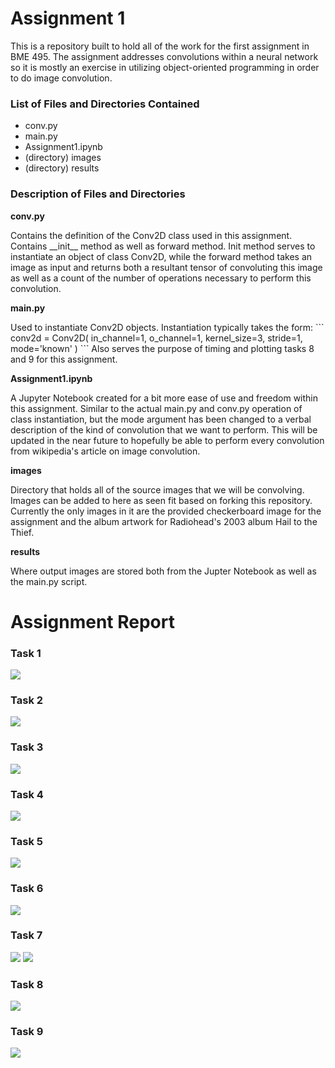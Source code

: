 <h1>Assignment 1</h1>

<p>This is a repository built to hold all of the work for the first assignment in BME 495. The
assignment addresses convolutions within a neural network so it is mostly an exercise in utilizing
object-oriented programming in order to do image convolution.</p>

<h3>List of Files and Directories Contained</h3>
<ul>
    <li>conv.py</li>
    <li>main.py</li>
    <li>Assignment1.ipynb</li>
    <li>(directory) images</li>
    <li>(directory) results</li>
</ul>

<h3>Description of Files and Directories</h3>
<strong>conv.py</strong>
<p>Contains the definition of the Conv2D class used in this assignment. Contains __init__ method as
well as forward method. Init method serves to instantiate an object of class Conv2D, while the
forward method takes an image as input and returns both a resultant tensor of convoluting this
image as well as a count of the number of operations necessary to perform this convolution.</p>

<strong>main.py</strong>
<p>
Used to instantiate Conv2D objects. Instantiation typically takes the form: 
    ```
	conv2d = Conv2D(
    	in_channel=1,
    	o_channel=1,
		kernel_size=3,
    	stride=1,
    	mode='known'
	)
    ```
Also serves the purpose of timing and plotting tasks 8 and 9 for this assignment. 
</p>

<strong>Assignment1.ipynb</strong>
<p>
A Jupyter Notebook created for a bit more ease of use and freedom within this assignment. 
Similar to the actual main.py and conv.py operation of class instantiation, but the mode argument has been changed
to a verbal description of the kind of convolution that we want to perform. This will be updated in 
the near future to hopefully be able to perform every convolution from wikipedia's 
article on <a src="https://en.wikipedia.org/wiki/Kernel_(image_processing)">image convolution.</a>
</p>

<strong>images</strong>
<p>Directory that holds all of the source images that we will be convolving. Images can be added to here as seen 
fit based on forking this repository. Currently the only images in it are the provided checkerboard image for
the assignment and the album artwork for Radiohead's 2003 album Hail to the Thief.</p>

<strong>results</strong>
<p>Where output images are stored both from the Jupter Notebook as well as the main.py script.</p>

<h1>Assignment Report</h1>
<h3>Task 1</h3>
<img src="results/Task_1_Image_Kernel1_1548296960.png"></img>
<h3>Task 2</h3>
<img src="results/Task_2_Image_Kernel1_1548296970.png"></img>
<h3>Task 3</h3>
<img src="results/Task_3_Image_Kernel1_1548296972.png"></img>
<h3>Task 4</h3>
<img src="results/Task_4_Image_Kernel1_1548296975.png"></img>
<h3>Task 5</h3>
<img src="results/Task_5_Image_Kernel1_1548296977.png"></img>
<h3>Task 6</h3>
<img src="results/Task_6_Image_Kernel1_1548297015.png"></img>
<h3>Task 7</h3>
<img src="results/Task_7_Image_Kernel1_1548297093.png"></img>
<img src="results/Task_7_Image_Kernel2_1548297093.png"></img>
<h3>Task 8</h3>
<img src="results/RunTimeHalfHour.png"></img>
<h3>Task 9</h3>
<img src="results/KernelSizeOperations.png"></img>
